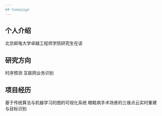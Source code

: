 ```yaml
---
## homepage
---
```


## 个人介绍

北京邮电大学卓越工程师学院研究生在读

## 研究方向
时序预测
互联网业务识别

## 项目经历
基于传统算法与机器学习的图的可视化系统
眼眶病手术场景的三维点云实时重建与目标识别


